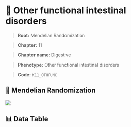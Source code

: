 # 🧪 Other functional intestinal disorders

> **Root:** Mendelian Randomization

> **Chapter:** 11  

> **Chapter name:** Digestive

> **Phenotype:** Other functional intestinal disorders  

> **Code:** `K11_OTHFUNC`

## 🧬 Mendelian Randomization  

<img src="/MR/Figures/Forward/K11_OTHFUNC.png"/>

## 📊 Data Table

<CsvTableMRF src="/public/MR/Data/Forward/K11_OTHFUNC.csv"/>
